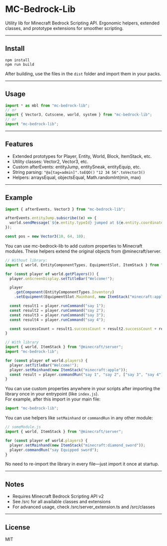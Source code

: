 # MC-Bedrock-Lib

Utility lib for Minecraft Bedrock Scripting API. Ergonomic helpers, extended classes, and prototype extensions for smoother scripting.

---

## Install

```
npm install
npm run build
```

After building, use the files in the `dist` folder and import them in your packs.

---

## Usage

```js
import * as mbl from "mc-bedrock-lib";
// or
import { Vector3, Cutscene, world, system } from "mc-bedrock-lib";
// or
import "mc-bedrock-lib";
```

---

## Features

- Extended prototypes for Player, Entity, World, Block, ItemStack, etc.
- Utility classes: Vector2, Vector3, etc.
- Custom afterEvents: entityJump, entitySneak, entityEquip, etc.
- String parsing: `"@a[tag=admin]".toEQO()` `"12 34 56".toVector3()`
- Helpers: arraysEqual, objectsEqual, Math.randomInt(min, max)

---

## Example

```js
import { afterEvents, Vector3 } from "mc-bedrock-lib";

afterEvents.entityJump.subscribe((e) => {
  world.sendMessage(`${e.entity.typeId} jumped at ${e.entity.coordinates}`);
});

const pos = new Vector3(10, 64, 10);
```

You can use mc-bedrock-lib to add custom properties to Minecraft modules. These helpers extend the original objects from @minecraft/server.

```js
// Without library:
import { world, EntityComponentTypes, EquipmentSlot, ItemStack } from "@minecraft/server";

for (const player of world.getPlayers()) {
  player.onScreenDisplay.setTitleBar("Welcome!");

  player
    .getComponent(EntityComponentTypes.Inventory)
    .setEquipment(EquipmentSlot.Mainhand, new ItemStack("minecraft:apple"));

  const result1 = player.runCommand("say 1");
  const result2 = player.runCommand("say 2");
  const result3 = player.runCommand("say 3");
  const result4 = player.runCommand("say 4");

  const successCount = result1.successCount + result2.successCount + result3.successCount + result4.successCount; // 4
}

// With library
import { world, ItemStack } from "@minecraft/server";
import "mc-bedrock-lib";

for (const player of world.players) {
  player.setTitleBar("Welcome!");
  player.setMainhand(new ItemStack("minecraft:apple"));
  const result = player.commandRun("say 1", "say 2", ["say 3", "say 4"]); // {successCount: 4}
}
```

You can use custom properties anywhere in your scripts after importing the library once in your entrypoint (like `index.js`).  
For example, after this import in your main file:

```js
import "mc-bedrock-lib";
```

You can use helpers like `setMainhand` or `commandRun` in any other module:

```js
// someModule.js
import { world, ItemStack } from "@minecraft/server";

for (const player of world.players) {
  player.setMainhand(new ItemStack("minecraft:diamond_sword"));
  player.commandRun("say Equipped sword");
}
```

No need to re-import the library in every file—just import it once at startup.

---

## Notes

- Requires Minecraft Bedrock Scripting API v2
- See /src for all available classes and extensions
- For advanced usage, check /src/server_extension.ts and /src/classes

---

## License

MIT
